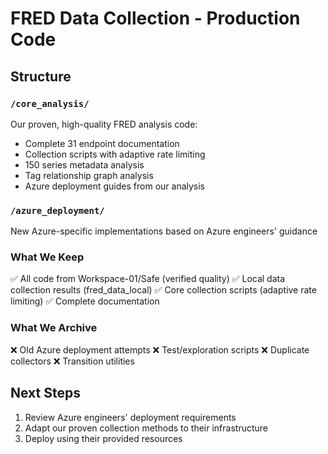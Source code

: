 # FRED Data Collection - Production Code

## Structure

### `/core_analysis/`
Our proven, high-quality FRED analysis code:
- Complete 31 endpoint documentation
- Collection scripts with adaptive rate limiting
- 150 series metadata analysis
- Tag relationship graph analysis
- Azure deployment guides from our analysis

### `/azure_deployment/`
New Azure-specific implementations based on Azure engineers' guidance

### What We Keep
✅ All code from Workspace-01/Safe (verified quality)
✅ Local data collection results (fred_data_local)
✅ Core collection scripts (adaptive rate limiting)
✅ Complete documentation

### What We Archive
❌ Old Azure deployment attempts
❌ Test/exploration scripts
❌ Duplicate collectors
❌ Transition utilities

## Next Steps
1. Review Azure engineers' deployment requirements
2. Adapt our proven collection methods to their infrastructure
3. Deploy using their provided resources
